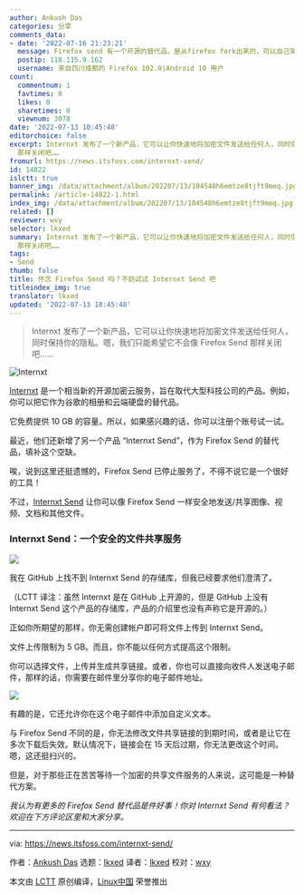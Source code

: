 ```yaml
---
author: Ankush Das
categories: 分享
comments_data:
- date: '2022-07-16 21:23:21'
  message: Firefox send 有一个开源的替代品，是从firefox fork出来的，可以自己架设
  postip: 118.115.9.162
  username: 来自四川成都的 Firefox 102.0|Android 10 用户
count:
  commentnum: 1
  favtimes: 0
  likes: 0
  sharetimes: 0
  viewnum: 3078
date: '2022-07-13 10:45:48'
editorchoice: false
excerpt: Internxt 发布了一个新产品，它可以让你快速地将加密文件发送给任何人，同时保持你的隐私。嗯，我们只能希望它不会像 Firefox Send
  那样关闭吧……
fromurl: https://news.itsfoss.com/internxt-send/
id: 14822
islctt: true
banner_img: /data/attachment/album/202207/13/104548h6emtze8tjft9meq.jpg
permalink: /article-14822-1.html
index_img: /data/attachment/album/202207/13/104548h6emtze8tjft9meq.jpg.thumb.jpg
related: []
reviewer: wxy
selector: lkxed
summary: Internxt 发布了一个新产品，它可以让你快速地将加密文件发送给任何人，同时保持你的隐私。嗯，我们只能希望它不会像 Firefox Send
  那样关闭吧……
tags:
- Send
thumb: false
title: 怀念 Firefox Send 吗？不妨试试 Internxt Send 吧
titleindex_img: true
translator: lkxed
updated: '2022-07-13 10:45:48'
---
```



> 
> Internxt 发布了一个新产品，它可以让你快速地将加密文件发送给任何人，同时保持你的隐私。嗯，我们只能希望它不会像 Firefox Send 那样关闭吧……
> 
> 
> 


![Internxt](/data/attachment/album/202207/13/104548h6emtze8tjft9meq.jpg)


[Internxt](https://itsfoss.com/internxt-cloud-service/) 是一个相当新的开源加密云服务，旨在取代大型科技公司的产品。例如，你可以把它作为谷歌的相册和云端硬盘的替代品。


它免费提供 10 GB 的容量。所以，如果感兴趣的话，你可以注册个账号试一试。


最近，他们还新增了另一个产品 “Internxt Send”，作为 Firefox Send 的替代品，填补这个空缺。


唉，说到这里还挺遗憾的，Firefox Send 已停止服务了，不得不说它是一个很好的工具！


不过，[Internxt Send](https://send.internxt.com/) 让你可以像 Firefox Send 一样安全地发送/共享图像、视频、文档和其他文件。


### Internxt Send：一个安全的文件共享服务


![](/data/attachment/album/202207/13/104549a5jirw30mt6zq2b5.png)


我在 GitHub 上找不到 Internxt Send 的存储库，但我已经要求他们澄清了。


（LCTT 译注：虽然 Internxt 是在 GitHub 上开源的，但是 GitHub 上没有 Internxt Send 这个产品的存储库，产品的介绍里也没有声称它是开源的。）


正如你所期望的那样，你无需创建帐户即可将文件上传到 Internxt Send。


文件上传限制为 5 GB。而且，你不能以任何方式提高这个限制。


你可以选择文件，上传并生成共享链接。或者，你也可以直接向收件人发送电子邮件，那样的话，你需要在邮件里分享你的电子邮件地址。


![](/data/attachment/album/202207/13/104549ezim7zsaxs20bmlx.png)


有趣的是，它还允许你在这个电子邮件中添加自定义文本。


与 Firefox Send 不同的是，你无法修改文件共享链接的到期时间，或者是让它在多次下载后失效。默认情况下，链接会在 15 天后过期，你无法更改这个时间。嗯，这还挺扫兴的。


但是，对于那些正在苦苦等待一个加密的共享文件服务的人来说，这可能是一种替代方案。


*我认为有更多的 Firefox Send 替代品是件好事！你对 Internxt Send 有何看法？欢迎在下方评论区里和大家分享。*




---


via: <https://news.itsfoss.com/internxt-send/>


作者：[Ankush Das](https://news.itsfoss.com/author/ankush/) 选题：[lkxed](https://github.com/lkxed) 译者：[lkxed](https://github.com/lkxed) 校对：[wxy](https://github.com/wxy)


本文由 [LCTT](https://github.com/LCTT/TranslateProject) 原创编译，[Linux中国](https://linux.cn/) 荣誉推出